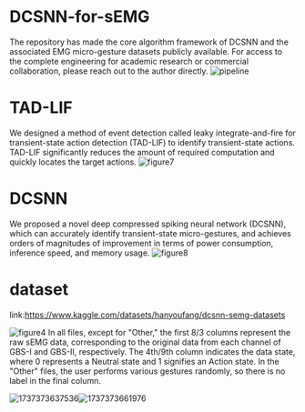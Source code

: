# DCSNN-for-sEMG
The repository has made the core algorithm framework of DCSNN and the associated EMG micro-gesture datasets publicly available. For access to the complete engineering for academic research or commercial collaboration, please reach out to the author directly.
![pipeline](https://github.com/user-attachments/assets/e8675b0f-c16f-4b74-8b7e-db039055d892)


# TAD-LIF
We designed a method of event detection called leaky integrate-and-fire for transient-state action detection (TAD-LIF) to identify transient-state actions. TAD-LIF significantly reduces the amount of required computation and quickly locates the target actions.
![figure7](https://github.com/user-attachments/assets/1e049ba8-380d-4de7-a5a4-bf5b4ad4d4a8)


# DCSNN
We proposed a novel deep compressed spiking neural network (DCSNN), which can accurately identify transient-state micro-gestures, and achieves orders of magnitudes of improvement in terms of power consumption, inference speed, and memory usage.
![figure8](https://github.com/user-attachments/assets/787ef4b5-7d9f-4892-bea3-172a42f965fb)


# dataset
link:https://www.kaggle.com/datasets/hanyoufang/dcsnn-semg-datasets

![figure4](https://github.com/user-attachments/assets/d9e131bd-4988-4354-b0e9-fbf90959419e)
In all files, except for "Other," the first 8/3 columns represent the raw sEMG data, corresponding to the original data from each channel of GBS-I and GBS-II, respectively. The 4th/9th column indicates the data state, where 0 represents a Neutral state and 1 signifies an Action state.
In the "Other" files, the user performs various gestures randomly, so there is no label in the final column.

![1737373637536](https://github.com/user-attachments/assets/9e520541-a62e-4c19-968b-e8c3f679efa6)![1737373661976](https://github.com/user-attachments/assets/0ad70043-a806-443e-b24d-8f9b8508c52f)

